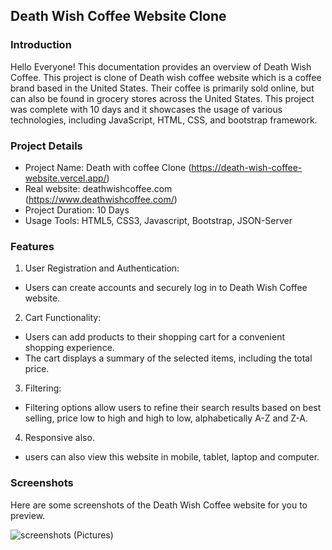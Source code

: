 
## Death Wish Coffee Website Clone

### Introduction
Hello Everyone! This documentation provides an overview of Death Wish Coffee. This project is clone of Death wish coffee website which is a coffee brand based in the United States. Their coffee is primarily sold online, but can also be found in grocery stores across the United States. This project was complete with 10 days and  it showcases the usage of various technologies, including JavaScript, HTML, CSS, and bootstrap framework. 
### Project Details
- Project Name: Death with coffee Clone (https://death-wish-coffee-website.vercel.app/)
- Real website: deathwishcoffee.com (https://www.deathwishcoffee.com/)
- Project Duration: 10 Days
- Usage Tools: HTML5, CSS3, Javascript, Bootstrap, JSON-Server
### Features

 1. User Registration and Authentication:
   - Users can create accounts and securely log in to Death Wish Coffee website.
 2. Cart Functionality:
   - Users can add products to their shopping cart for a convenient shopping experience.
   - The cart displays a summary of the selected items, including the total price.
 3. Filtering:
   - Filtering options allow users to refine their search results based on best selling, price low to high and high to low, alphabetically A-Z and Z-A.
 4. Responsive also.
   - users can also view this website in mobile, tablet, laptop and computer.


### Screenshots

Here are some screenshots of the Death Wish Coffee website for you to preview.

![screenshots (Pictures)](file:///C:/Users/Dell/Pictures/landing%20page.png)
